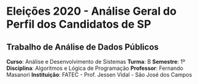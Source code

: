 # Eleições 2020 - Análise Geral do Perfil dos Candidatos de SP

## Trabalho de Análise de Dados Públicos

**Curso**: Análise e Desenvolvimento de Sistemas
**Turma**: B
**Semestre**: 1º
**Disciplina**: Algoritmos e Lógica de Programação
**Professor**: Fernando Masanori
**Instituição**: FATEC - Prof. Jessen Vidal - São José dos Campos

